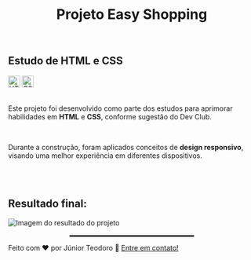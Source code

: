 <h1 align="center">Projeto Easy Shopping</h1>
<br>
<h2>Estudo de HTML e CSS</h2>

<img width="24" height="24" alt="HTML Icon" src="https://github.com/user-attachments/assets/1ab19be9-b812-4998-8531-95f74d83d127" />
<img width="24" height="24" alt="CSS Icon" src="https://github.com/user-attachments/assets/5069338c-dbd4-454d-8e51-1f86dea2702a" />
<br><br>

<p>Este projeto foi desenvolvido como parte dos estudos para aprimorar habilidades em <strong>HTML</strong> e <strong>CSS</strong>, conforme sugestão do Dev Club.</p>
<br>
<p>Durante a construção, foram aplicados conceitos de <strong>design responsivo</strong>, visando uma melhor experiência em diferentes dispositivos.</p>
<br><br>

<h2>Resultado final:</h2>
<img width="auto" src="https://github.com/user-attachments/assets/7d92f202-3125-4c52-9569-d0a08fdc8e4c" alt="Imagem do resultado do projeto"/>
<br><br>

<hr style="border: 1px solid black; width: 50%; margin: auto;">

<p>Feito com ♥ por Júnior Teodoro 👋 <a href="https://www.linkedin.com/in/j%C3%BAnior-alves-teodoro/" target="_blank">Entre em contato!</a></p>

